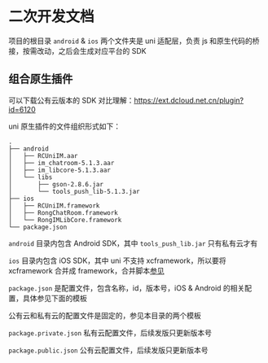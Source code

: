 # 二次开发文档

项目的根目录 `android` & `ios` 两个文件夹是 uni 适配层，负责 js 和原生代码的桥接，按需改动，之后会生成对应平台的 SDK

## 组合原生插件

可以下载公有云版本的 SDK 对比理解：https://ext.dcloud.net.cn/plugin?id=6120

uni 原生插件的文件组织形式如下：

```
.
├── android
│   ├── RCUniIM.aar
│   ├── im_chatroom-5.1.3.aar
│   ├── im_libcore-5.1.3.aar
│   └── libs
│       ├── gson-2.8.6.jar
│       └── tools_push_lib-5.1.3.jar
├── ios
│   ├── RCUniIM.framework
│   ├── RongChatRoom.framework
│   └── RongIMLibCore.framework
└── package.json
```

`android` 目录内包含 Android SDK，其中 `tools_push_lib.jar` 只有私有云才有 

`ios` 目录内包含 iOS SDK，其中 uni 不支持 xcframework，所以要将 xcframework 合并成 framework，合并脚本[参见](../ios/RCUniIM/gen_sdk.sh)

`package.json` 是配置文件，包含名称，id，版本号，iOS & Android 的相关配置，具体参见下面的模板

公有云和私有云的配置文件是固定的，参见本目录的两个模板

`package.private.json` 私有云配置文件，后续发版只更新版本号


`package.public.json` 公有云配置文件，后续发版只更新版本号
